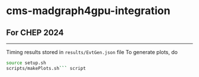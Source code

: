 # cms-madgraph4gpu-integration

## For CHEP 2024
---
Timing results stored in ```results/EvtGen.json``` file
To generate plots, do 
```bash
source setup.sh
scripts/makePlots.sh``` script
```

